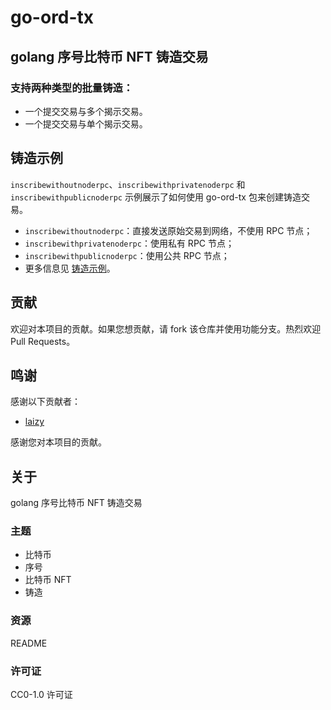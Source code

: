 # go-ord-tx

## golang 序号比特币 NFT 铸造交易

### 支持两种类型的批量铸造：

- 一个提交交易与多个揭示交易。
- 一个提交交易与单个揭示交易。

## 铸造示例

`inscribewithoutnoderpc`、`inscribewithprivatenoderpc` 和 `inscribewithpublicnoderpc` 示例展示了如何使用 go-ord-tx 包来创建铸造交易。

- `inscribewithoutnoderpc`：直接发送原始交易到网络，不使用 RPC 节点；
- `inscribewithprivatenoderpc`：使用私有 RPC 节点；
- `inscribewithpublicnoderpc`：使用公共 RPC 节点；
- 更多信息见 [铸造示例](https://github.com/simbahebinbo/go-ord-tx#inscription-example)。

## 贡献

欢迎对本项目的贡献。如果您想贡献，请 fork 该仓库并使用功能分支。热烈欢迎 Pull Requests。

## 鸣谢

感谢以下贡献者：

- [laizy](https://github.com/laizy)

感谢您对本项目的贡献。

## 关于

golang 序号比特币 NFT 铸造交易

### 主题

- 比特币
- 序号
- 比特币 NFT
- 铸造

### 资源

README

### 许可证

CC0-1.0 许可证

